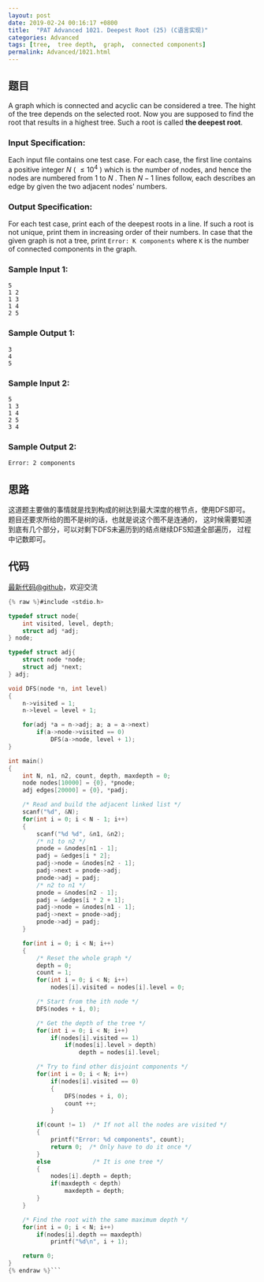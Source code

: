 ```yaml
---
layout: post
date: 2019-02-24 00:16:17 +0800
title:  "PAT Advanced 1021. Deepest Root (25) (C语言实现)"
categories: Advanced
tags: [tree,  tree depth,  graph,  connected components]
permalink: Advanced/1021.html
---
```


## 题目

A graph which is connected and acyclic can be considered a tree. The hight of
the tree depends on the selected root. Now you are supposed to find the root
that results in a highest tree. Such a root is called **the deepest root**.

### Input Specification:

Each input file contains one test case. For each case, the first line contains
a positive integer $N$ ( $\le 10^4$ ) which is the number of nodes, and hence
the nodes are numbered from 1 to $N$ . Then $N-1$ lines follow, each describes
an edge by given the two adjacent nodes' numbers.

### Output Specification:

For each test case, print each of the deepest roots in a line. If such a root
is not unique, print them in increasing order of their numbers. In case that
the given graph is not a tree, print `Error: K components` where `K` is the
number of connected components in the graph.

### Sample Input 1:

    
    
    5
    1 2
    1 3
    1 4
    2 5
    

### Sample Output 1:

    
    
    3
    4
    5
    

### Sample Input 2:

    
    
    5
    1 3
    1 4
    2 5
    3 4
    

### Sample Output 2:

    
    
    Error: 2 components
    



## 思路


这道题主要做的事情就是找到构成的树达到最大深度的根节点，使用DFS即可。
题目还要求所给的图不是树的话，也就是说这个图不是连通的，
这时候需要知道到底有几个部分，可以对剩下DFS未遍历到的结点继续DFS知道全部遍历，
过程中记数即可。

## 代码

[最新代码@github](https://github.com/OliverLew/PAT/blob/master/PATAdvanced/1021.c)，欢迎交流
```c
{% raw %}#include <stdio.h>

typedef struct node{
    int visited, level, depth;
    struct adj *adj;
} node;

typedef struct adj{
    struct node *node;
    struct adj *next;
} adj;

void DFS(node *n, int level)
{
    n->visited = 1;
    n->level = level + 1;

    for(adj *a = n->adj; a; a = a->next)
        if(a->node->visited == 0)
            DFS(a->node, level + 1);
}

int main()
{
    int N, n1, n2, count, depth, maxdepth = 0;
    node nodes[10000] = {0}, *pnode;
    adj edges[20000] = {0}, *padj;

    /* Read and build the adjacent linked list */
    scanf("%d", &N);
    for(int i = 0; i < N - 1; i++)
    {
        scanf("%d %d", &n1, &n2);
        /* n1 to n2 */
        pnode = &nodes[n1 - 1];
        padj = &edges[i * 2];
        padj->node = &nodes[n2 - 1];
        padj->next = pnode->adj;
        pnode->adj = padj;
        /* n2 to n1 */
        pnode = &nodes[n2 - 1];
        padj = &edges[i * 2 + 1];
        padj->node = &nodes[n1 - 1];
        padj->next = pnode->adj;
        pnode->adj = padj;
    }

    for(int i = 0; i < N; i++)
    {
        /* Reset the whole graph */
        depth = 0;
        count = 1;
        for(int i = 0; i < N; i++)
            nodes[i].visited = nodes[i].level = 0;

        /* Start from the ith node */
        DFS(nodes + i, 0);

        /* Get the depth of the tree */
        for(int i = 0; i < N; i++)
            if(nodes[i].visited == 1)
                if(nodes[i].level > depth)
                    depth = nodes[i].level;

        /* Try to find other disjoint components */
        for(int i = 0; i < N; i++)
            if(nodes[i].visited == 0)
            {
                DFS(nodes + i, 0);
                count ++;
            }

        if(count != 1)  /* If not all the nodes are visited */
        {
            printf("Error: %d components", count);
            return 0;  /* Only have to do it once */
        }
        else            /* It is one tree */
        {
            nodes[i].depth = depth;
            if(maxdepth < depth)
                maxdepth = depth;
        }
    }

    /* Find the root with the same maximum depth */
    for(int i = 0; i < N; i++)
        if(nodes[i].depth == maxdepth)
            printf("%d\n", i + 1);

    return 0;
}
{% endraw %}```